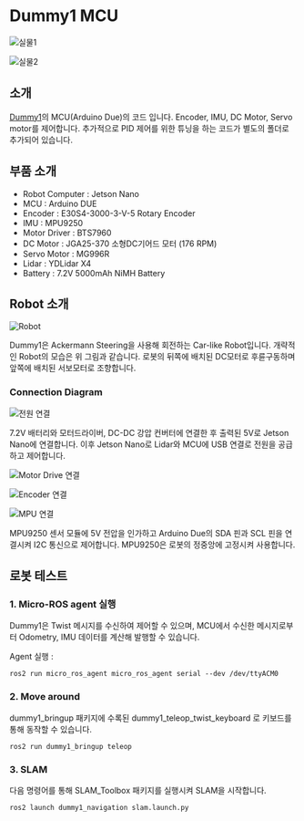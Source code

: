 # Dummy1 MCU

![실물1](https://github.com/Gone030/dummy1_mcu/assets/89852937/6a801464-3953-4e7d-848f-80e7ba4308e2)

![실물2](https://github.com/Gone030/dummy1_mcu/assets/89852937/f6fe0611-ae4d-4477-82a8-a49e15eef6b1)

## 소개
[Dummy1](https://github.com/Gone030/Dummy1)의 MCU(Arduino Due)의 코드 입니다. Encoder, IMU, DC Motor, Servo motor를 제어합니다.
추가적으로 PID 제어를 위한 튜닝을 하는 코드가 별도의 폴더로 추가되어 있습니다.

## 부품 소개
* Robot Computer : Jetson Nano
* MCU : Arduino DUE
* Encoder : E30S4-3000-3-V-5 Rotary Encoder
* IMU : MPU9250
* Motor Driver : BTS7960
* DC Motor : JGA25-370 소형DC기어드 모터 (176 RPM)
* Servo Motor : MG996R
* Lidar : YDLidar X4
* Battery : 7.2V 5000mAh NiMH Battery

## Robot 소개

![Robot](https://user-images.githubusercontent.com/89852937/233829878-d56b3ca0-411f-435c-833b-91b7ba53c3c0.png)

Dummy1은 Ackermann Steering을 사용해 회전하는 Car-like Robot입니다. 개략적인 Robot의 모습은 위 그림과 같습니다.
로봇의 뒤쪽에 배치된 DC모터로 후륜구동하며 앞쪽에 배치된 서보모터로 조향합니다.

### Connection Diagram
![전원 연결](https://user-images.githubusercontent.com/89852937/233827449-28c3ea24-6f05-4a44-8653-4b7690fffd7a.png)

7.2V 배터리와 모터드라이버, DC-DC 강압 컨버터에 연결한 후 출력된 5V로 Jetson Nano에 연결합니다. 이후 Jetson Nano로 Lidar와 MCU에 USB 연결로 전원을 공급하고 제어합니다.

![Motor Drive 연결](https://user-images.githubusercontent.com/89852937/233826525-65ce1dd6-021c-40ff-987d-bfe4fbe22d95.png)

![Encoder 연결](https://user-images.githubusercontent.com/89852937/233826551-bbdb0dd9-8b33-4366-8421-31d2ccc3a24d.png)

![MPU 연결](https://user-images.githubusercontent.com/89852937/233826480-4d225b2e-3b03-4afc-b0f0-382d2861dc6f.png)

MPU9250 센서 모듈에 5V 전압을 인가하고 Arduino Due의 SDA 핀과 SCL 핀을 연결시켜 I2C 통신으로 제어합니다.
MPU9250은 로봇의 정중앙에 고정시켜 사용합니다.

## 로봇 테스트

### 1. Micro-ROS agent 실행

Dummy1은 Twist 메시지를 수신하여 제어할 수 있으며, MCU에서 수신한 메시지로부터 Odometry, IMU 데이터를 계산해 발행할 수 있습니다.

Agent 실행 :
```
ros2 run micro_ros_agent micro_ros_agent serial --dev /dev/ttyACM0
```

### 2. Move around

dummy1_bringup 패키지에 수록된 dummy1_teleop_twist_keyboard 로 키보드를 통해 동작할 수 있습니다.

```
ros2 run dummy1_bringup teleop
```

### 3. SLAM

다음 명령어를 통해 SLAM_Toolbox 패키지를 실행시켜 SLAM을 시작합니다.

```
ros2 launch dummy1_navigation slam.launch.py
```


